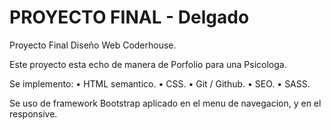 # PROYECTO FINAL - Delgado

Proyecto Final Diseño Web Coderhouse.

Este proyecto esta echo de manera de Porfolio para una Psicologa.

Se implemento: 
		• HTML semantico.
  	• CSS.
  	• Git / Github.
  	• SEO.
  	• SASS.  

Se uso de framework Bootstrap aplicado en el menu de navegacion, y en el responsive.



